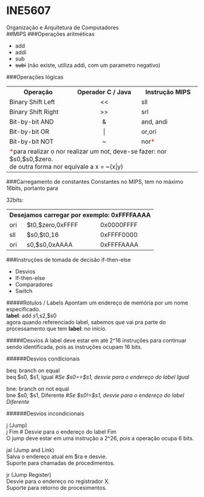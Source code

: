 # INE5607
Organização e Arquitetura de Computadores
<br />
##MIPS
###Operações aritméticas
<ul><li>add</li>
    <li>addi</li>
    <li>sub</li>
    <li><strike>subi</strike> (não existe, utiliza addi, com um parametro negativo)</li>
</ul>

###Operações lógicas
<table>
<tr><th>Operação</th><th>Operador C / Java</th><th>Instrução MIPS</th></tr>
<tr><td>Binary Shift Left</td><td align="center"> << </td><td>sll</td></tr>
<tr><td>Binary Shift Right</td><td align="center"> >> </td><td>srl</td></tr>
<tr><td>Bit-by-bit AND </td><td align="center"> & </td><td>and, andi</td></tr>
<tr><td>Bit-by-bit OR</td><td align="center"> | </td><td>or,ori</td></tr>
<tr><td>Bit-by-bit NOT</td><td align="center"> ~ </td><td>nor<span style="color:red;">*</span></td></tr>
<tr><td colspan="3"><span style="color:red;">*</span>para realizar o nor realizar um not, deve-se fazer: nor $s0,$s0,$zero. <br /> 
                    de outra forma nor equivale a x = ~(x|y)
    </td>
</tr>
</table>

###Carregamento de constantes
Constantes no MIPS, tem no máximo 16bits, portanto para<br />

32bits:<br />
<table>
<tr><th colspan="3">Desejamos carregar por exemplo: 0xFFFFAAAA</th></tr>
<tr><td>ori</td><td>$t0,$zero,0xFFFF</td><td>0x0000FFFF</td></tr>
<tr><td>sll</td><td>$s0,$t0,16</td><td>0xFFFF0000</td></tr>
<tr><td>ori</td><td>s0,$s0,0xAAAA</td><td>0xFFFFAAAA</td></tr>
</table>

###Instruções de tomada de decisão if-then-else
<ul>
<li>Desvios</li>
<li>If-then-else</li>
<li>Comparadores</li>
<li>Switch</li>
</ul>

#####Rótulos / Labels
Apontam um endereço de memória por um nome especificado.<br />
<b>label</b>: add $s1,$s2,$s0<br />
agora quando referenciado label, sabemos que vai pra parte do processamento que tem <b>label</b>: no início.


#####Desvios
A label deve estar em até 2^16 instruções para continuar sendo identificada, pois as instruções ocupam 16 bits.

######Desvios condicionais
<p>
beq: branch on equal<br />
beq $s0, $s1, Igual <i>#Se $s0==$s1, desvie para o endereço do label Igual</i>
</p>
<p>
bne: branch on not equal<br />
bne $s0, $s1, Diferente <i>#Se $s0!=$s1, desvie para o endereço do label Diferente</i>
</p>

######Desvios incondicionais<br />
<p>
j (Jump)<br />
j Fim # Desvie para o endereço do label Fim<br />
O jump deve estar em uma instrução a 2^26, pois a operação ocupa 6 bits.
</p>

<p>jal (Jump and Link)<br />
Salva o endereço atual em $ra e desvie.<br />
Suporte para chamadas de procedimentos.</p>

<p>jr (Jump Register)<br />
Desvie para o endereço no registrador X.<br />
Suporte para retorno de procesimentos.</p>
